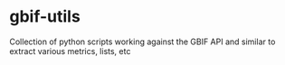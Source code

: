 # gbif-utils
Collection of python scripts working against the GBIF API and similar to extract various metrics, lists, etc
